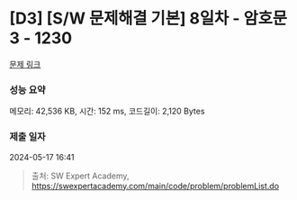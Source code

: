 # [D3] [S/W 문제해결 기본] 8일차 - 암호문3 - 1230 

[문제 링크](https://swexpertacademy.com/main/code/problem/problemDetail.do?contestProbId=AV14zIwqAHwCFAYD) 

### 성능 요약

메모리: 42,536 KB, 시간: 152 ms, 코드길이: 2,120 Bytes

### 제출 일자

2024-05-17 16:41



> 출처: SW Expert Academy, https://swexpertacademy.com/main/code/problem/problemList.do